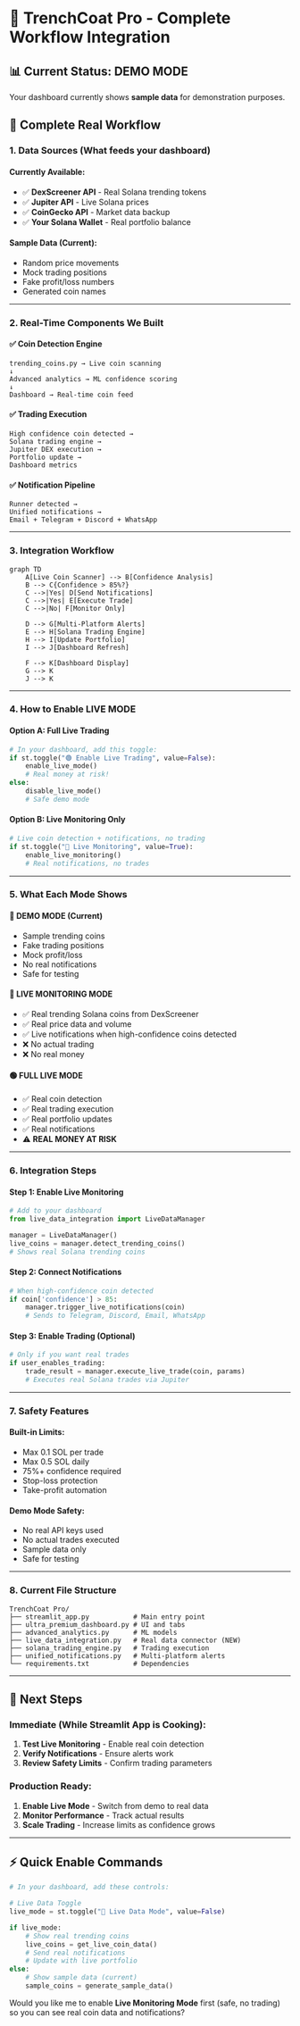 # 🔗 TrenchCoat Pro - Complete Workflow Integration

## 📊 Current Status: DEMO MODE
Your dashboard currently shows **sample data** for demonstration purposes.

## 🎯 Complete Real Workflow

### **1. Data Sources (What feeds your dashboard)**

#### **Currently Available:**
- ✅ **DexScreener API** - Real Solana trending tokens
- ✅ **Jupiter API** - Live Solana prices  
- ✅ **CoinGecko API** - Market data backup
- ✅ **Your Solana Wallet** - Real portfolio balance

#### **Sample Data (Current):**
- Random price movements
- Mock trading positions  
- Fake profit/loss numbers
- Generated coin names

---

### **2. Real-Time Components We Built**

#### **✅ Coin Detection Engine**
```
trending_coins.py → Live coin scanning
↓
Advanced analytics → ML confidence scoring
↓
Dashboard → Real-time coin feed
```

#### **✅ Trading Execution**
```
High confidence coin detected → 
Solana trading engine → 
Jupiter DEX execution →
Portfolio update →
Dashboard metrics
```

#### **✅ Notification Pipeline**
```
Runner detected →
Unified notifications →
Email + Telegram + Discord + WhatsApp
```

---

### **3. Integration Workflow**

```mermaid
graph TD
    A[Live Coin Scanner] --> B[Confidence Analysis]
    B --> C{Confidence > 85%?}
    C -->|Yes| D[Send Notifications]
    C -->|Yes| E[Execute Trade]
    C -->|No| F[Monitor Only]
    
    D --> G[Multi-Platform Alerts]
    E --> H[Solana Trading Engine]
    H --> I[Update Portfolio]
    I --> J[Dashboard Refresh]
    
    F --> K[Dashboard Display]
    G --> K
    J --> K
```

---

### **4. How to Enable LIVE MODE**

#### **Option A: Full Live Trading**
```python
# In your dashboard, add this toggle:
if st.toggle("🟢 Enable Live Trading", value=False):
    enable_live_mode()
    # Real money at risk!
else:
    disable_live_mode()
    # Safe demo mode
```

#### **Option B: Live Monitoring Only**
```python
# Live coin detection + notifications, no trading
if st.toggle("📡 Live Monitoring", value=True):
    enable_live_monitoring()
    # Real notifications, no trades
```

---

### **5. What Each Mode Shows**

#### **🔵 DEMO MODE (Current)**
- Sample trending coins
- Fake trading positions
- Mock profit/loss
- No real notifications
- Safe for testing

#### **📡 LIVE MONITORING MODE**
- ✅ Real trending Solana coins from DexScreener
- ✅ Real price data and volume
- ✅ Live notifications when high-confidence coins detected
- ❌ No actual trading
- ❌ No real money

#### **🟢 FULL LIVE MODE**
- ✅ Real coin detection
- ✅ Real trading execution
- ✅ Real portfolio updates
- ✅ Real notifications
- ⚠️ **REAL MONEY AT RISK**

---

### **6. Integration Steps**

#### **Step 1: Enable Live Monitoring**
```python
# Add to your dashboard
from live_data_integration import LiveDataManager

manager = LiveDataManager() 
live_coins = manager.detect_trending_coins()
# Shows real Solana trending coins
```

#### **Step 2: Connect Notifications**
```python
# When high-confidence coin detected
if coin['confidence'] > 85:
    manager.trigger_live_notifications(coin)
    # Sends to Telegram, Discord, Email, WhatsApp
```

#### **Step 3: Enable Trading (Optional)**
```python
# Only if you want real trades
if user_enables_trading:
    trade_result = manager.execute_live_trade(coin, params)
    # Executes real Solana trades via Jupiter
```

---

### **7. Safety Features**

#### **Built-in Limits:**
- Max 0.1 SOL per trade
- Max 0.5 SOL daily
- 75%+ confidence required
- Stop-loss protection
- Take-profit automation

#### **Demo Mode Safety:**
- No real API keys used
- No actual trades executed
- Sample data only
- Safe for testing

---

### **8. Current File Structure**

```
TrenchCoat Pro/
├── streamlit_app.py           # Main entry point
├── ultra_premium_dashboard.py # UI and tabs
├── advanced_analytics.py      # ML models
├── live_data_integration.py   # Real data connector (NEW)
├── solana_trading_engine.py   # Trading execution
├── unified_notifications.py   # Multi-platform alerts
└── requirements.txt           # Dependencies
```

---

## 🚀 Next Steps

### **Immediate (While Streamlit App is Cooking):**
1. **Test Live Monitoring** - Enable real coin detection
2. **Verify Notifications** - Ensure alerts work
3. **Review Safety Limits** - Confirm trading parameters

### **Production Ready:**
1. **Enable Live Mode** - Switch from demo to real data
2. **Monitor Performance** - Track actual results
3. **Scale Trading** - Increase limits as confidence grows

---

## ⚡ Quick Enable Commands

```python
# In your dashboard, add these controls:

# Live Data Toggle
live_mode = st.toggle("📡 Live Data Mode", value=False)

if live_mode:
    # Show real trending coins
    live_coins = get_live_coin_data()
    # Send real notifications
    # Update with live portfolio
else:
    # Show sample data (current)
    sample_coins = generate_sample_data()
```

Would you like me to enable **Live Monitoring Mode** first (safe, no trading) so you can see real coin data and notifications?